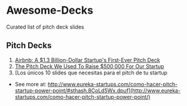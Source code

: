# Awesome-Decks
Curated list of pitch deck slides

## Pitch Decks
  1. [Airbnb: A $1.3 Billion-Dollar Startup's First-Ever Pitch Deck](http://www.businessinsider.com/airbnb-a-13-billion-dollar-startups-first-ever-pitch-deck-2011-9#-1)
  2. [The Pitch Deck We Used To Raise $500,000 For Our Startup](http://onstartups.com/tabid/3339/bid/98034/The-Pitch-Deck-We-Used-To-Raise-500-000-For-Our-Startup.aspx)
  3. [Los únicos 10 slides que necesitas para el pitch de tu startup
- See more at: http://www.eureka-startups.com/como-hacer-pitch-startup-power-point/#sthash.8CoLd5Wx.dpuf](http://www.eureka-startups.com/como-hacer-pitch-startup-power-point/)
